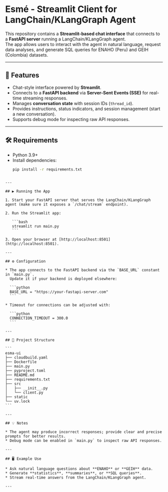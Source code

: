 # Esmé - Streamlit Client for LangChain/KLangGraph Agent

This repository contains a **Streamlit-based chat interface** that connects to a **FastAPI server** running a LangChain/KLangGraph agent.  
The app allows users to interact with the agent in natural language, request data analyses, and generate SQL queries for ENAHO (Peru) and GEIH (Colombia) datasets.

---

## 🚀 Features
- Chat-style interface powered by **Streamlit**.
- Connects to a **FastAPI backend** via **Server-Sent Events (SSE)** for real-time streaming responses.
- Manages **conversation state** with session IDs (`thread_id`).
- Provides instructions, status indicators, and session management (start a new conversation).
- Supports debug mode for inspecting raw API responses.

---

## 🛠️ Requirements
- Python 3.9+
- Install dependencies:
  ```bash
  pip install -r requirements.txt
````

---

## ▶️ Running the App

1. Start your FastAPI server that serves the LangChain/KLangGraph agent (make sure it exposes a `/chat/stream` endpoint).

2. Run the Streamlit app:

   ```bash
   streamlit run main.py
   ```

3. Open your browser at [http://localhost:8501](http://localhost:8501).

---

## ⚙️ Configuration

* The app connects to the FastAPI backend via the `BASE_URL` constant in `main.py`.
  Update it if your backend is deployed elsewhere:

  ```python
  BASE_URL = "https://your-fastapi-server.com"
  ```

* Timeout for connections can be adjusted with:

  ```python
  CONNECTION_TIMEOUT = 300.0
  ```

---

## 📂 Project Structure

```
esma-ui
├── cloudbuild.yaml
├── Dockerfile
├── main.py
├── pyproject.toml
├── README.md
├── requirements.txt
├── src
│   ├── __init__.py
│   └── client.py
├── static
└── uv.lock
```

---

## 💡 Notes

* The agent may produce incorrect responses; provide clear and precise prompts for better results.
* Debug mode can be enabled in `main.py` to inspect raw API responses.

---

## 🖥️ Example Use

* Ask natural language questions about **ENAHO** or **GEIH** data.
* Generate **statistics**, **summaries**, or **SQL queries**.
* Stream real-time answers from the LangChain/KLangGraph agent.

---
